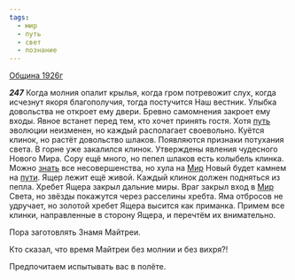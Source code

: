 ```yaml
---
tags:
  - мир
  - путь
  - свет
  - познание
---
```


[Община 1926г](/agni/1926)

___247___
Когда молния опалит крылья, когда гром потревожит слух, когда исчезнут якоря благополучия, тогда постучится Наш вестник. Улыбка довольства не откроет ему двери. Бревно самомнения закроет ему входы. Явное встанет перед тем, кто хочет принять гостя. Хотя [путь](/tag/#путь) эволюции неизменен, но каждый располагает своевольно. Куётся клинок, но растёт довольство шлаков. Появляются признаки потухания света. В горне уже закалился клинок. Утверждены явления чудесного Нового Мира. Сору ещё много, но пепел шлаков есть колыбель клинка. Можно [знать](/tag/#познание) все несовершенства, но хула на [Мир](/tag/#[мир](/tag/#мир)) Новый будет камнем на [пути](/tag/#путь). Ящер лежит ещё живой. Каждый клинок должен подняться из пепла. Хребет Ящера закрыл дальние миры. Враг закрыл вход в [Мир](/tag/#[мир](/tag/#мир)) Света, но звёзды покажутся через расселины хребта. Яма отбросов не удручает, но золотой хребет Ящера высится как приманка. Примем все клинки, направленные в сторону Ящера, и перечтём их внимательно.   

Пора заготовлять Знамя Майтреи.   

Кто сказал, что время Майтреи без молнии и без вихря?!   

Предпочитаем испытывать вас в полёте.   

